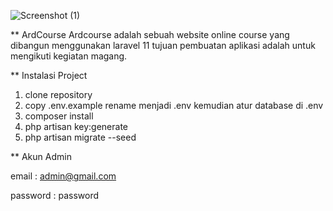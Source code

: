 ![Screenshot (1)](https://github.com/user-attachments/assets/13c4eec1-52f0-41c9-8345-c3015bc190dc)



** ArdCourse
Ardcourse adalah sebuah website online course yang dibangun menggunakan laravel 11 tujuan pembuatan aplikasi adalah untuk mengikuti kegiatan magang. 

** Instalasi Project

1. clone repository
2. copy .env.example rename menjadi .env kemudian atur database di .env
3. composer install
4. php artisan key:generate
5. php artisan migrate --seed

** Akun Admin

email : admin@gmail.com

password : password
